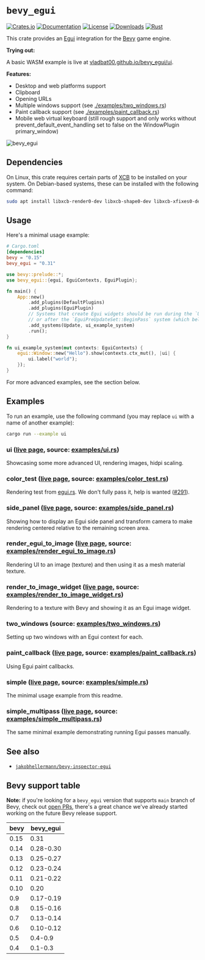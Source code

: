 # `bevy_egui`

[![Crates.io](https://img.shields.io/crates/v/bevy_egui.svg)](https://crates.io/crates/bevy_egui)
[![Documentation](https://docs.rs/bevy_egui/badge.svg)](https://docs.rs/bevy_egui)
[![License](https://img.shields.io/badge/license-MIT-blue.svg)](https://github.com/bevyengine/bevy/blob/master/LICENSE)
[![Downloads](https://img.shields.io/crates/d/bevy_egui.svg)](https://crates.io/crates/bevy_egui)
[![Rust](https://github.com/vladbat00/bevy_egui/workflows/CI/badge.svg)](https://github.com/vladbat00/bevy_egui/actions)

This crate provides an [Egui](https://github.com/emilk/egui) integration for the [Bevy](https://github.com/bevyengine/bevy) game engine.

**Trying out:**

A basic WASM example is live at [vladbat00.github.io/bevy_egui/ui](https://vladbat00.github.io/bevy_egui/ui/).

**Features:**
- Desktop and web platforms support
- Clipboard
- Opening URLs
- Multiple windows support (see [./examples/two_windows.rs](https://github.com/vladbat00/bevy_egui/blob/v0.31.1/examples/two_windows.rs))
- Paint callback support (see [./examples/paint_callback.rs](https://github.com/vladbat00/bevy_egui/blob/v0.31.1/examples/paint_callback.rs))
- Mobile web virtual keyboard (still rough support and only works without prevent_default_event_handling set to false on the WindowPlugin primary_window)

![bevy_egui](bevy_egui.png)

## Dependencies

On Linux, this crate requires certain parts of [XCB](https://xcb.freedesktop.org/) to be installed on your system. On Debian-based systems, these can be installed with the following command:

```bash
sudo apt install libxcb-render0-dev libxcb-shape0-dev libxcb-xfixes0-dev
```

## Usage

Here's a minimal usage example:
```toml
# Cargo.toml
[dependencies]
bevy = "0.15"
bevy_egui = "0.31"
```

```rust
use bevy::prelude::*;
use bevy_egui::{egui, EguiContexts, EguiPlugin};

fn main() {
    App::new()
        .add_plugins(DefaultPlugins)
        .add_plugins(EguiPlugin)
        // Systems that create Egui widgets should be run during the `Update` Bevy schedule,
        // or after the `EguiPreUpdateSet::BeginPass` system (which belongs to the `PreUpdate` Bevy schedule).
        .add_systems(Update, ui_example_system)
        .run();
}

fn ui_example_system(mut contexts: EguiContexts) {
    egui::Window::new("Hello").show(contexts.ctx_mut(), |ui| {
        ui.label("world");
    });
}

```

For more advanced examples, see the section below.

## Examples

To run an example, use the following command (you may replace `ui` with a name of another example):

```bash
cargo run --example ui
```

### ui ([live page](https://vladbat00.github.io/bevy_egui/ui), source: [examples/ui.rs](https://github.com/vladbat00/bevy_egui/blob/v0.31.1/examples/ui.rs))

Showcasing some more advanced UI, rendering images, hidpi scaling.

### color_test ([live page](https://vladbat00.github.io/bevy_egui/color_test), source: [examples/color_test.rs](https://github.com/vladbat00/bevy_egui/blob/v0.31.1/examples/color_test.rs))

Rendering test from [egui.rs](https://egui.rs). We don't fully pass it, help is wanted ([#291](https://github.com/vladbat00/bevy_egui/issues/291)).

### side_panel ([live page](https://vladbat00.github.io/bevy_egui/side_panel), source: [examples/side_panel.rs](https://github.com/vladbat00/bevy_egui/blob/v0.31.1/examples/side_panel.rs))

Showing how to display an Egui side panel and transform camera to make rendering centered relative to the remaining screen area.

### render_egui_to_image ([live page](https://vladbat00.github.io/bevy_egui/render_egui_to_image), source: [examples/render_egui_to_image.rs](https://github.com/vladbat00/bevy_egui/blob/v0.31.1/examples/render_egui_to_image.rs))

Rendering UI to an image (texture) and then using it as a mesh material texture.

### render_to_image_widget ([live page](https://vladbat00.github.io/bevy_egui/render_to_image_widget), source: [examples/render_to_image_widget.rs](https://github.com/vladbat00/bevy_egui/blob/v0.31.1/examples/render_to_image_widget.rs))

Rendering to a texture with Bevy and showing it as an Egui image widget.

### two_windows (source: [examples/two_windows.rs](https://github.com/vladbat00/bevy_egui/blob/v0.31.1/examples/two_windows.rs))

Setting up two windows with an Egui context for each.

### paint_callback ([live page](https://vladbat00.github.io/bevy_egui/paint_callback), source: [examples/paint_callback.rs](https://github.com/vladbat00/bevy_egui/blob/v0.31.1/examples/paint_callback.rs))

Using Egui paint callbacks.

### simple ([live page](https://vladbat00.github.io/bevy_egui/simple), source: [examples/simple.rs](https://github.com/vladbat00/bevy_egui/blob/v0.31.1/examples/simple.rs))

The minimal usage example from this readme.

### simple_multipass ([live page](https://vladbat00.github.io/bevy_egui/simple_multipass), source: [examples/simple_multipass.rs](https://github.com/vladbat00/bevy_egui/blob/v0.31.1/examples/simple_multipass.rs))

The same minimal example demonstrating running Egui passes manually.

## See also

- [`jakobhellermann/bevy-inspector-egui`](https://github.com/jakobhellermann/bevy-inspector-egui)

## Bevy support table

**Note:** if you're looking for a `bevy_egui` version that supports `main` branch of Bevy, check out [open PRs](https://github.com/vladbat00/bevy_egui/pulls), there's a great chance we've already started working on the future Bevy release support.

| bevy | bevy_egui |
|------|-----------|
| 0.15 | 0.31      |
| 0.14 | 0.28-0.30 |
| 0.13 | 0.25-0.27 |
| 0.12 | 0.23-0.24 |
| 0.11 | 0.21-0.22 |
| 0.10 | 0.20      |
| 0.9  | 0.17-0.19 |
| 0.8  | 0.15-0.16 |
| 0.7  | 0.13-0.14 |
| 0.6  | 0.10-0.12 |
| 0.5  | 0.4-0.9   |
| 0.4  | 0.1-0.3   |
